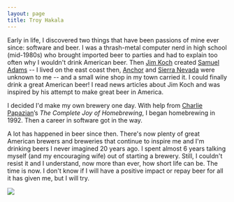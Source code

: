 ```yaml
---
layout: page
title: Troy Hakala
---
```


Early in life, I discovered two things that have been passions of mine ever since: software and beer. I was a thrash-metal computer nerd in high school (mid-1980s) who brought imported beer to parties and had to explain too often why I wouldn't drink American beer. Then [Jim Koch](http://en.wikipedia.org/wiki/Jim_Koch) created [Samuel Adams](http://www.samueladams.com) -- I lived on the east coast then, [Anchor](http://www.anchorbrewing.com) and [Sierra Nevada](http://www.sierranevada.com) were unknown to me -- and a small wine shop in my town carried it. I could finally drink a great American beer! I read news articles about Jim Koch and was inspired by his attempt to make great beer in America.

I decided I'd make my own brewery one day. With help from [Charlie Papazian](http://en.wikipedia.org/wiki/Charlie_Papazian)&rsquo;s *The Complete Joy of Homebrewing*, I began homebrewing in 1992. Then a career in software got in the way.

A lot has happened in beer since then. There's now plenty of great American brewers and breweries that continue to inspire me and I'm drinking beers I never imagined 20 years ago. I spent almost 6 years talking myself (and my encouraging wife) out of starting a brewery. Still, I couldn't resist it and I understand, now more than ever, how short life can be. The time is now. I don't know if I will have a positive impact or repay beer for all it has given me, but I will try.

![](/img/troy.jpg)
